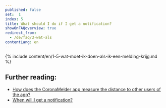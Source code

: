 ```yaml
---
published: false
set:  1
index: 5
title: What should I do if I get a notification?
showOnFAQoverview: true
redirect_from: 
  - /de/faq/3-wat-als
contentLang: en
---
```

{% include content/en/1-5-wat-moet-ik-doen-als-ik-een-melding-krijg.md %}

## Further reading:

- <a href="/{{page.lang}}/faq/2-1-hoe-meet-coronamelder-de-afstand" lang="en" hreflang="en">How does the CoronaMelder app measure the distance to other users of the app?</a> 
- <a href="/{{page.lang}}/faq/1-3-wanneer-krijg-ik-een-melding" lang="en" hreflang="en">When will I get a notification?</a>


